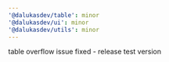 ```yaml
---
'@dalukasdev/table': minor
'@dalukasdev/ui': minor
'@dalukasdev/utils': minor
---
```


table overflow issue fixed - release test version
